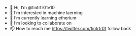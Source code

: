 - 👋 Hi, I’m @tintrtr01v10
- 👀 I’m interested in machine laerning
- 🌱 I’m currently learning etherium
- 💞️ I’m looking to collaborate on 
- 📫 How to reach me https://twitter.com/tintrtr01   follow back


<!---
tintrtr01v10/tintrtr01v10 is a ✨ special ✨ repository because its `README.md` (this file) appears on your GitHub profile.
You can click the Preview link to take a look at your changes.
--->
